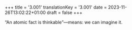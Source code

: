 +++
title = '3.001'
translationKey = '3.001'
date = 2023-11-26T13:02:22+01:00
draft = false
+++

“An atomic fact is thinkable”—means: we can imagine it.
